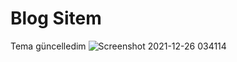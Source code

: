 # Blog Sitem
Tema güncelledim
![Screenshot 2021-12-26 034114](https://user-images.githubusercontent.com/36878296/147396180-a18af3da-3ed2-4797-a3fc-cf1b380977ec.jpg)
